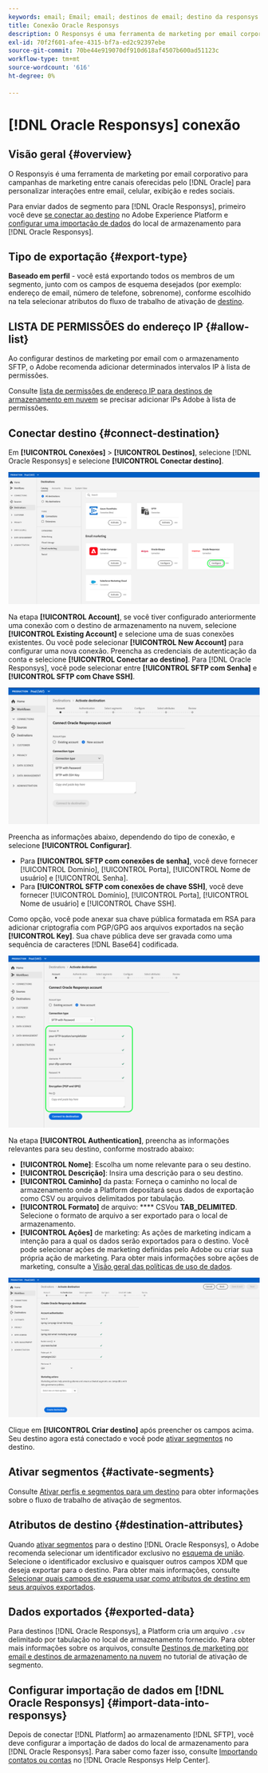 ```yaml
---
keywords: email; Email; email; destinos de email; destino da responsys do oracle
title: Conexão Oracle Responsys
description: O Responsys é uma ferramenta de marketing por email corporativo para campanhas de marketing entre canais oferecidas pelo Oracle para personalizar interações em email, dispositivos móveis, exibição e redes sociais.
exl-id: 70f2f601-afee-4315-bf7a-ed2c92397ebe
source-git-commit: 70be44e919070df910d618af4507b600ad51123c
workflow-type: tm+mt
source-wordcount: '616'
ht-degree: 0%

---
```


# [!DNL Oracle Responsys] conexão

## Visão geral {#overview}

[](https://www.oracle.com/cx/marketing/campaign-management/) O Responsyis é uma ferramenta de marketing por email corporativo para campanhas de marketing entre canais oferecidas pelo  [!DNL Oracle] para personalizar interações entre email, celular, exibição e redes sociais.

Para enviar dados de segmento para [!DNL Oracle Responsys], primeiro você deve [se conectar ao destino](#connect-destination) no Adobe Experience Platform e [configurar uma importação de dados](#import-data-into-responsys) do local de armazenamento para [!DNL Oracle Responsys].

## Tipo de exportação {#export-type}

**Baseado em perfil**  - você está exportando todos os membros de um segmento, junto com os campos de esquema desejados (por exemplo: endereço de email, número de telefone, sobrenome), conforme escolhido na tela selecionar atributos do fluxo de trabalho de ativação de  [destino](../../ui/activate-destinations.md#select-attributes).

## LISTA DE PERMISSÕES do endereço IP {#allow-list}

Ao configurar destinos de marketing por email com o armazenamento SFTP, o Adobe recomenda adicionar determinados intervalos IP à lista de permissões.

Consulte [lista de permissões de endereço IP para destinos de armazenamento em nuvem](../cloud-storage/ip-address-allow-list.md) se precisar adicionar IPs Adobe à lista de permissões.

## Conectar destino {#connect-destination}

Em **[!UICONTROL Conexões]** > **[!UICONTROL Destinos]**, selecione [!DNL Oracle Responsys] e selecione **[!UICONTROL Conectar destino]**.

![Conecte-se ao Responsys](../../assets/catalog/email-marketing/oracle-responsys/catalog.png)

Na etapa **[!UICONTROL Account]**, se você tiver configurado anteriormente uma conexão com o destino de armazenamento na nuvem, selecione **[!UICONTROL Existing Account]** e selecione uma de suas conexões existentes. Ou você pode selecionar **[!UICONTROL New Account]** para configurar uma nova conexão. Preencha as credenciais de autenticação da conta e selecione **[!UICONTROL Conectar ao destino]**. Para [!DNL Oracle Responsys], você pode selecionar entre **[!UICONTROL SFTP com Senha]** e **[!UICONTROL SFTP com Chave SSH]**.

![Conta do Connect Responsys](../../assets/catalog/email-marketing/oracle-responsys/connection-type.png)

Preencha as informações abaixo, dependendo do tipo de conexão, e selecione **[!UICONTROL Configurar]**.

- Para **[!UICONTROL SFTP com conexões de senha]**, você deve fornecer [!UICONTROL Domínio], [!UICONTROL Porta], [!UICONTROL Nome de usuário] e [!UICONTROL Senha].
- Para **[!UICONTROL SFTP com conexões de chave SSH]**, você deve fornecer [!UICONTROL Domínio], [!UICONTROL Porta], [!UICONTROL Nome de usuário] e [!UICONTROL Chave SSH].

Como opção, você pode anexar sua chave pública formatada em RSA para adicionar criptografia com PGP/GPG aos arquivos exportados na seção **[!UICONTROL Key]**. Sua chave pública deve ser gravada como uma sequência de caracteres [!DNL Base64] codificada.

![Preencha as informações do Responsys](../../assets/catalog/email-marketing/oracle-responsys/account-info.png)

Na etapa **[!UICONTROL Authentication]**, preencha as informações relevantes para seu destino, conforme mostrado abaixo:
- **[!UICONTROL Nome]**: Escolha um nome relevante para o seu destino.
- **[!UICONTROL Descrição]**: Insira uma descrição para o seu destino.
- **[!UICONTROL Caminho]** da pasta: Forneça o caminho no local de armazenamento onde a Platform depositará seus dados de exportação como CSV ou arquivos delimitados por tabulação.
- **[!UICONTROL Formato]** de arquivo:  **** CSVou  **TAB_DELIMITED**. Selecione o formato de arquivo a ser exportado para o local de armazenamento.
- **[!UICONTROL Ações]** de marketing: As ações de marketing indicam a intenção para a qual os dados serão exportados para o destino. Você pode selecionar ações de marketing definidas pelo Adobe ou criar sua própria ação de marketing. Para obter mais informações sobre ações de marketing, consulte a [Visão geral das políticas de uso de dados](../../../data-governance/policies/overview.md).

<!--

Commenting out Amazon S3 bucket part for now until support is clarified

- **[!UICONTROL Bucket name]**: Your Amazon S3 bucket, where Platform will deposit the data export. Your input must be between 3 and 63 characters long. Must begin and end with a letter or number. Must contain only lowercase letters, numbers, or hyphens ( - ). Must not be formatted as an IP address (for example, 192.100.1.1).

-->

![Informações básicas do Responsys](../../assets/catalog/email-marketing/oracle-responsys/basic-information.png)

Clique em **[!UICONTROL Criar destino]** após preencher os campos acima. Seu destino agora está conectado e você pode [ativar segmentos](../../ui/activate-destinations.md) no destino.

## Ativar segmentos {#activate-segments}

Consulte [Ativar perfis e segmentos para um destino](../../ui/activate-destinations.md) para obter informações sobre o fluxo de trabalho de ativação de segmentos.

## Atributos de destino {#destination-attributes}

Quando [ativar segmentos](../../ui/activate-destinations.md) para o destino [!DNL Oracle Responsys], o Adobe recomenda selecionar um identificador exclusivo no [esquema de união](../../../profile/home.md#profile-fragments-and-union-schemas). Selecione o identificador exclusivo e quaisquer outros campos XDM que deseja exportar para o destino. Para obter mais informações, consulte [Selecionar quais campos de esquema usar como atributos de destino em seus arquivos exportados](./overview.md#destination-attributes).

## Dados exportados {#exported-data}

Para destinos [!DNL Oracle Responsys], a Platform cria um arquivo `.csv` delimitado por tabulação no local de armazenamento fornecido. Para obter mais informações sobre os arquivos, consulte [Destinos de marketing por email e destinos de armazenamento na nuvem](../../ui/activate-destinations.md#esp-and-cloud-storage) no tutorial de ativação de segmento.

## Configurar importação de dados em [!DNL Oracle Responsys] {#import-data-into-responsys}

Depois de conectar [!DNL Platform] ao armazenamento [!DNL SFTP], você deve configurar a importação de dados do local de armazenamento para [!DNL Oracle Responsys]. Para saber como fazer isso, consulte [Importando contatos ou contas](https://docs.oracle.com/cloud/latest/marketingcs_gs/OMCEA/Connect_WizardUpload.htm) no [!DNL Oracle Responsys Help Center].
